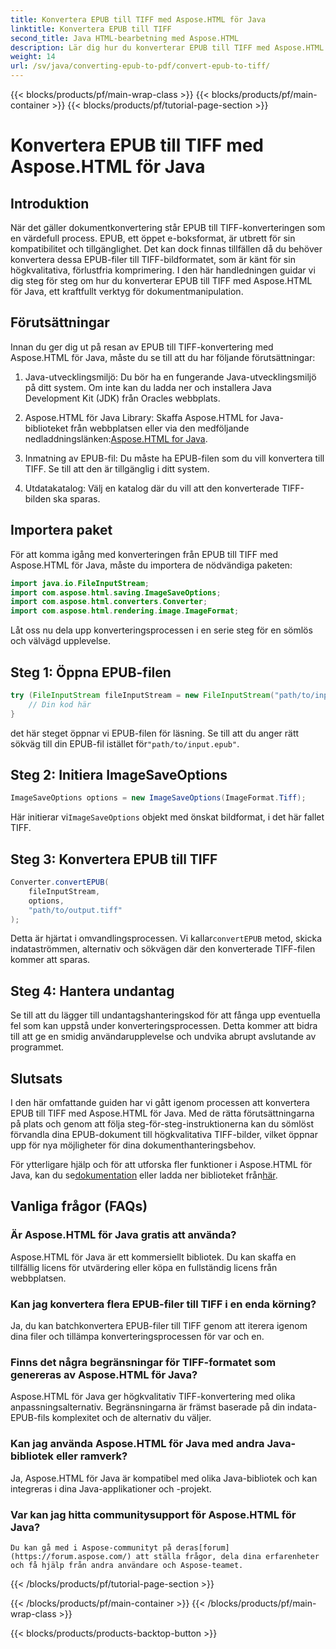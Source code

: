 ```yaml
---
title: Konvertera EPUB till TIFF med Aspose.HTML för Java
linktitle: Konvertera EPUB till TIFF
second_title: Java HTML-bearbetning med Aspose.HTML
description: Lär dig hur du konverterar EPUB till TIFF med Aspose.HTML för Java. Följ vår steg-för-steg-guide för högkvalitativ dokumentkonvertering.
weight: 14
url: /sv/java/converting-epub-to-pdf/convert-epub-to-tiff/
---
```


{{< blocks/products/pf/main-wrap-class >}}
{{< blocks/products/pf/main-container >}}
{{< blocks/products/pf/tutorial-page-section >}}

# Konvertera EPUB till TIFF med Aspose.HTML för Java


## Introduktion

När det gäller dokumentkonvertering står EPUB till TIFF-konverteringen som en värdefull process. EPUB, ett öppet e-boksformat, är utbrett för sin kompatibilitet och tillgänglighet. Det kan dock finnas tillfällen då du behöver konvertera dessa EPUB-filer till TIFF-bildformatet, som är känt för sin högkvalitativa, förlustfria komprimering. I den här handledningen guidar vi dig steg för steg om hur du konverterar EPUB till TIFF med Aspose.HTML för Java, ett kraftfullt verktyg för dokumentmanipulation.

## Förutsättningar

Innan du ger dig ut på resan av EPUB till TIFF-konvertering med Aspose.HTML för Java, måste du se till att du har följande förutsättningar:

1. Java-utvecklingsmiljö: Du bör ha en fungerande Java-utvecklingsmiljö på ditt system. Om inte kan du ladda ner och installera Java Development Kit (JDK) från Oracles webbplats.

2.  Aspose.HTML för Java Library: Skaffa Aspose.HTML for Java-biblioteket från webbplatsen eller via den medföljande nedladdningslänken:[Aspose.HTML for Java](https://releases.aspose.com/html/java/).

3. Inmatning av EPUB-fil: Du måste ha EPUB-filen som du vill konvertera till TIFF. Se till att den är tillgänglig i ditt system.

4. Utdatakatalog: Välj en katalog där du vill att den konverterade TIFF-bilden ska sparas.

## Importera paket

För att komma igång med konverteringen från EPUB till TIFF med Aspose.HTML för Java, måste du importera de nödvändiga paketen:

```java
import java.io.FileInputStream;
import com.aspose.html.saving.ImageSaveOptions;
import com.aspose.html.converters.Converter;
import com.aspose.html.rendering.image.ImageFormat;
```

Låt oss nu dela upp konverteringsprocessen i en serie steg för en sömlös och välvägd upplevelse.


## Steg 1: Öppna EPUB-filen

```java
try (FileInputStream fileInputStream = new FileInputStream("path/to/input.epub")) {
    // Din kod här
}
```

 det här steget öppnar vi EPUB-filen för läsning. Se till att du anger rätt sökväg till din EPUB-fil istället för`"path/to/input.epub"`.

## Steg 2: Initiera ImageSaveOptions

```java
ImageSaveOptions options = new ImageSaveOptions(ImageFormat.Tiff);
```

 Här initierar vi`ImageSaveOptions` objekt med önskat bildformat, i det här fallet TIFF.

## Steg 3: Konvertera EPUB till TIFF

```java
Converter.convertEPUB(
    fileInputStream,
    options,
    "path/to/output.tiff"
);
```

 Detta är hjärtat i omvandlingsprocessen. Vi kallar`convertEPUB` metod, skicka indataströmmen, alternativ och sökvägen där den konverterade TIFF-filen kommer att sparas.

## Steg 4: Hantera undantag

Se till att du lägger till undantagshanteringskod för att fånga upp eventuella fel som kan uppstå under konverteringsprocessen. Detta kommer att bidra till att ge en smidig användarupplevelse och undvika abrupt avslutande av programmet.

## Slutsats

I den här omfattande guiden har vi gått igenom processen att konvertera EPUB till TIFF med Aspose.HTML för Java. Med de rätta förutsättningarna på plats och genom att följa steg-för-steg-instruktionerna kan du sömlöst förvandla dina EPUB-dokument till högkvalitativa TIFF-bilder, vilket öppnar upp för nya möjligheter för dina dokumenthanteringsbehov.

För ytterligare hjälp och för att utforska fler funktioner i Aspose.HTML för Java, kan du se[dokumentation](https://reference.aspose.com/html/java/) eller ladda ner biblioteket från[här](https://releases.aspose.com/html/java/).

## Vanliga frågor (FAQs)

### Är Aspose.HTML för Java gratis att använda?
   Aspose.HTML för Java är ett kommersiellt bibliotek. Du kan skaffa en tillfällig licens för utvärdering eller köpa en fullständig licens från webbplatsen.

### Kan jag konvertera flera EPUB-filer till TIFF i en enda körning?
   Ja, du kan batchkonvertera EPUB-filer till TIFF genom att iterera igenom dina filer och tillämpa konverteringsprocessen för var och en.

### Finns det några begränsningar för TIFF-formatet som genereras av Aspose.HTML för Java?
   Aspose.HTML för Java ger högkvalitativ TIFF-konvertering med olika anpassningsalternativ. Begränsningarna är främst baserade på din indata-EPUB-fils komplexitet och de alternativ du väljer.

### Kan jag använda Aspose.HTML för Java med andra Java-bibliotek eller ramverk?
   Ja, Aspose.HTML för Java är kompatibel med olika Java-bibliotek och kan integreras i dina Java-applikationer och -projekt.

### Var kan jag hitta communitysupport för Aspose.HTML för Java?
    Du kan gå med i Aspose-communityt på deras[forum](https://forum.aspose.com/) att ställa frågor, dela dina erfarenheter och få hjälp från andra användare och Aspose-teamet.

{{< /blocks/products/pf/tutorial-page-section >}}

{{< /blocks/products/pf/main-container >}}
{{< /blocks/products/pf/main-wrap-class >}}

{{< blocks/products/products-backtop-button >}}
